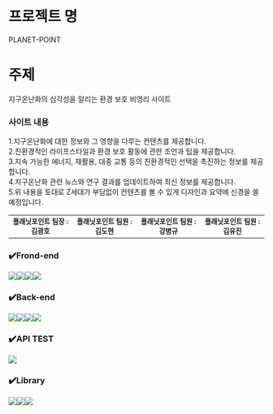 # 프로젝트 명
PLANET-POINT

# 주제
지구온난화의 심각성을 알리는 환경 보호 비영리 사이트

### 사이트 내용

1.지구온난화에 대한 정보와 그 영향을 다루는 컨텐츠를 제공합니다.<br>
2.친환경적인 라이프스타일과 환경 보호 활동에 관한 조언과 팁을 제공합니다.<br>
3.지속 가능한 에너지, 재활용, 대중 교통 등의 친환경적인 선택을 촉진하는 정보를 제공합니다.<br>
4.지구온난화 관련 뉴스와 연구 결과를 업데이트하여 최신 정보를 제공합니다.<br>
5.위 내용을 토대로 Z세대가 부담없이 컨텐츠를 볼 수 있게 디자인과 요약에 신경을 쓸 예정입니다.


<table>
  <tbody>
    <tr>
      <td align="center"><sub><b>플래닛포인트 팀장 : 김광호 </b></sub><br /></td>
      <td align="center"><sub><b>플래닛포인트 팀원 : 김도현</b></sub><br /></td>
      <td align="center"><sub><b> 플래닛포인트 팀원 : 강병규</b></sub><br /></td>
      <td align="center"><sub><b> 플래닛포인트 팀원 :  김유진</b></sub><br /></td>
     <tr/>
   
  </tbody>
</table>

### ✔️Frond-end
<img src="https://img.shields.io/badge/HTML5-61DAFB?style=for-the-badge&logo=HTML5&logoColor=black"><img src="https://img.shields.io/badge/Css-1572B6?style=for-the-badge&logo=Css&logoColor=white"><img src="https://img.shields.io/badge/javascript-F7DF1E?style=for-the-badge&logo=javascript&logoColor=white"><img src="https://img.shields.io/badge/netlify-00C7B7?style=for-the-badge&logo=netlify&logoColor=white">

### ✔️Back-end
<img src="https://img.shields.io/badge/Spring Boot-6DB33F?style=for-the-badge&logo=Spring Boot&logoColor=yellow"><img src="https://img.shields.io/badge/mysql-4479A1?style=for-the-badge&logo=Spring Boot&logoColor=yellow"><img src="https://img.shields.io/badge/amazonrds-527FFF?style=for-the-badge&logo=amazonrds&logoColor=yellow"><img src="https://img.shields.io/badge/amazonec2-00C7B7?style=for-the-badge&logo=amazonec2&logoColor=yellow">

### ✔️API TEST
<img src="https://img.shields.io/badge/postman-FF6C37?style=for-the-badge&logo=postman&logoColor=yellow">

### ✔️Library
<img src="https://img.shields.io/badge/bootstrap-7952B3?style=for-the-badge&logo=bootstrap&logoColor=yellow"><img src="https://img.shields.io/badge/jquery-0769AD?style=for-the-badge&logo=jquery&logoColor=yellow"><img src="https://img.shields.io/badge/swiper-6332F6?style=for-the-badge&logo=swiper&logoColor=yellow">
